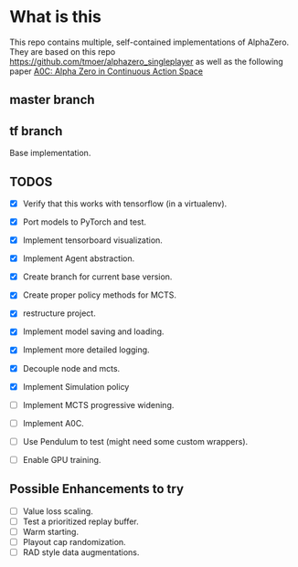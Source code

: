 # What is this
This repo contains multiple, self-contained implementations of AlphaZero. 
They are based on this repo https://github.com/tmoer/alphazero_singleplayer
as well as the following paper [A0C: Alpha Zero in Continuous Action Space](https://arxiv.org/pdf/1805.09613.pdf)

## master branch

## tf branch
Base implementation.  

## TODOS
- [x] Verify that this works with tensorflow (in a virtualenv).
- [x] Port models to PyTorch and test.
- [x] Implement tensorboard visualization.
- [x] Implement Agent abstraction.
- [x] Create branch for current base version.
- [x] Create proper policy methods for MCTS.
- [x] restructure project.
- [x] Implement model saving and loading.
- [x] Implement more detailed logging.
- [x] Decouple node and mcts.
- [x] Implement Simulation policy
- [ ] Implement MCTS progressive widening.
- [ ] Implement A0C.
- [ ] Use Pendulum to test (might need some custom wrappers).
- [ ] Enable GPU training.


## Possible Enhancements to try
- [ ] Value loss scaling.
- [ ] Test a prioritized replay buffer.
- [ ] Warm starting.
- [ ] Playout cap randomization.
- [ ] RAD style data augmentations.
